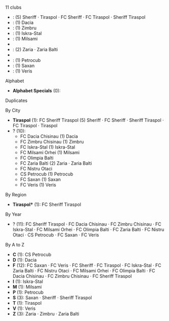 11 clubs

-  : (5) Sheriff · Tiraspol · FC Sheriff · FC Tiraspol · Sheriff Tiraspol
-  : (1) Dacia
-  : (1) Zimbru
-  : (1) Iskra-Stal
-  : (1) Milsami
- 
-  : (2) Zaria · Zaria Balti
- 
-  : (1) Petrocub
-  : (1) Saxan
-  : (1) Veris




Alphabet

- **Alphabet Specials** (0): 




Duplicates





By City

- **Tiraspol** (1): FC Sheriff Tiraspol  (5) Sheriff · FC Sheriff · Sheriff Tiraspol · FC Tiraspol · Tiraspol
- ? (10): 
  - FC Dacia Chisinau  (1) Dacia
  - FC Zimbru Chisinau  (1) Zimbru
  - FC Iskra-Stal  (1) Iskra-Stal
  - FC Milsami Orhei  (1) Milsami
  - FC Olimpia Balti 
  - FC Zaria Balti  (2) Zaria · Zaria Balti
  - FC Nistru Otaci 
  - CS Petrocub  (1) Petrocub
  - FC Saxan  (1) Saxan
  - FC Veris  (1) Veris




By Region

- **Tiraspol†** (1):   FC Sheriff Tiraspol




By Year

- ? (11):   FC Sheriff Tiraspol · FC Dacia Chisinau · FC Zimbru Chisinau · FC Iskra-Stal · FC Milsami Orhei · FC Olimpia Balti · FC Zaria Balti · FC Nistru Otaci · CS Petrocub · FC Saxan · FC Veris






By A to Z

- **C** (1): CS Petrocub
- **D** (1): Dacia
- **F** (12): FC Saxan · FC Veris · FC Sheriff · FC Tiraspol · FC Iskra-Stal · FC Zaria Balti · FC Nistru Otaci · FC Milsami Orhei · FC Olimpia Balti · FC Dacia Chisinau · FC Zimbru Chisinau · FC Sheriff Tiraspol
- **I** (1): Iskra-Stal
- **M** (1): Milsami
- **P** (1): Petrocub
- **S** (3): Saxan · Sheriff · Sheriff Tiraspol
- **T** (1): Tiraspol
- **V** (1): Veris
- **Z** (3): Zaria · Zimbru · Zaria Balti




